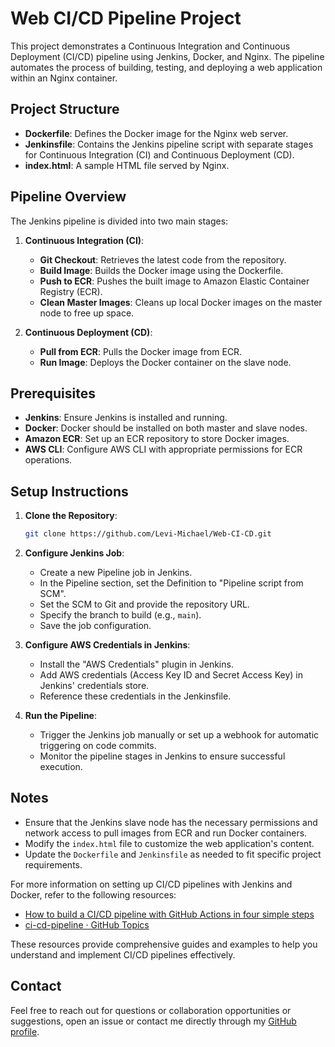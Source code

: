 

# Web CI/CD Pipeline Project

This project demonstrates a Continuous Integration and Continuous Deployment (CI/CD) pipeline using Jenkins, Docker, and Nginx. The pipeline automates the process of building, testing, and deploying a web application within an Nginx container.

## Project Structure

- **Dockerfile**: Defines the Docker image for the Nginx web server.
- **Jenkinsfile**: Contains the Jenkins pipeline script with separate stages for Continuous Integration (CI) and Continuous Deployment (CD).
- **index.html**: A sample HTML file served by Nginx.

## Pipeline Overview

The Jenkins pipeline is divided into two main stages:

1. **Continuous Integration (CI)**:
   - **Git Checkout**: Retrieves the latest code from the repository.
   - **Build Image**: Builds the Docker image using the Dockerfile.
   - **Push to ECR**: Pushes the built image to Amazon Elastic Container Registry (ECR).
   - **Clean Master Images**: Cleans up local Docker images on the master node to free up space.

2. **Continuous Deployment (CD)**:
   - **Pull from ECR**: Pulls the Docker image from ECR.
   - **Run Image**: Deploys the Docker container on the slave node.

## Prerequisites

- **Jenkins**: Ensure Jenkins is installed and running.
- **Docker**: Docker should be installed on both master and slave nodes.
- **Amazon ECR**: Set up an ECR repository to store Docker images.
- **AWS CLI**: Configure AWS CLI with appropriate permissions for ECR operations.

## Setup Instructions

1. **Clone the Repository**:
   ```bash
   git clone https://github.com/Levi-Michael/Web-CI-CD.git
   ```

2. **Configure Jenkins Job**:
   - Create a new Pipeline job in Jenkins.
   - In the Pipeline section, set the Definition to "Pipeline script from SCM".
   - Set the SCM to Git and provide the repository URL.
   - Specify the branch to build (e.g., `main`).
   - Save the job configuration.

3. **Configure AWS Credentials in Jenkins**:
   - Install the "AWS Credentials" plugin in Jenkins.
   - Add AWS credentials (Access Key ID and Secret Access Key) in Jenkins' credentials store.
   - Reference these credentials in the Jenkinsfile.

4. **Run the Pipeline**:
   - Trigger the Jenkins job manually or set up a webhook for automatic triggering on code commits.
   - Monitor the pipeline stages in Jenkins to ensure successful execution.

## Notes

- Ensure that the Jenkins slave node has the necessary permissions and network access to pull images from ECR and run Docker containers.
- Modify the `index.html` file to customize the web application's content.
- Update the `Dockerfile` and `Jenkinsfile` as needed to fit specific project requirements.

For more information on setting up CI/CD pipelines with Jenkins and Docker, refer to the following resources:

- [How to build a CI/CD pipeline with GitHub Actions in four simple steps](https://github.blog/enterprise-software/ci-cd/build-ci-cd-pipeline-github-actions-four-steps/)
- [ci-cd-pipeline · GitHub Topics](https://github.com/topics/ci-cd-pipeline)

These resources provide comprehensive guides and examples to help you understand and implement CI/CD pipelines effectively. 

## Contact

Feel free to reach out for questions or collaboration opportunities or suggestions, open an issue or contact me directly through my [GitHub profile](https://github.com/Levi-Michael).
